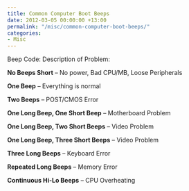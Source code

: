 ```yaml
---
title: Common Computer Boot Beeps
date: 2012-03-05 00:00:00 +13:00
permalink: "/misc/common-computer-boot-beeps/"
categories:
- Misc
---
```


Beep Code: Description of Problem:

**No Beeps Short** &#8211; No power, Bad CPU/MB, Loose Peripherals
  
**One Beep** &#8211; Everything is normal
  
**Two Beeps** &#8211; POST/CMOS Error
  
**One Long Beep, One Short Beep** &#8211; Motherboard Problem
  
**One Long Beep, Two Short Beeps** &#8211; Video Problem
  
**One Long Beep, Three Short Beeps** &#8211; Video Problem
  
**Three Long Beeps** &#8211; Keyboard Error
  
**Repeated Long Beeps** &#8211; Memory Error
  
**Continuous Hi-Lo Beeps** &#8211; CPU Overheating
